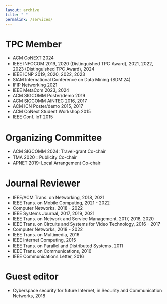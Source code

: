```yaml
---
layout: archive
title: " "
permalink: /services/
---
```


TPC Member
======
* ACM CoNEXT 2024
* IEEE INFOCOM 2019, 2020 (Distinguished TPC Award), 2021, 2022, 2023 (Distinguished TPC Award), 2024
* IEEE ICNP 2019, 2020, 2022, 2023
* SIAM International Conference on Data Mining (SDM’24)
* IFIP Networking 2021
* IEEE MetaCom 2023, 2024
* ACM SIGCOMM Poster/demo 2019
* ACM SIGCOMM AINTEC 2016, 2017
* ACM ICN Poster/demo 2015, 2017
* ACM CoNext Student Workshop 2015
* IEEE Conf. IoT 2015

Organizing Committee
======
* ACM SIGCOMM 2024: Travel-grant Co-chair
* TMA 2020：Publicity Co-chair
* APNET 2019: Local Arrangement Co-chair

Journal Reviewer
======
* IEEE/ACM Trans. on Networking, 2018, 2021
* IEEE Trans. on Mobile Computing, 2021 - 2022
* Computer Networks, 2018 - 2022
* IEEE Systems Journal, 2017, 2019, 2021
* IEEE Trans. on Network and Service Management, 2017, 2018, 2020
* IEEE Trans. on Circuits and Systems for Video Technology, 2016 - 2017
* Computer Networks, 2018 - 2022
* IEEE Trans. on Multimedia, 2016
* IEEE Internet Computing, 2015
* IEEE Trans. on Parallel and Distributed Systems, 2011
* IEEE Trans. on Communications, 2016
* IEEE Communications Letter, 2016


Guest editor
======
* Cyberspace security for future Internet, in Security and Communication Networks, 2018


